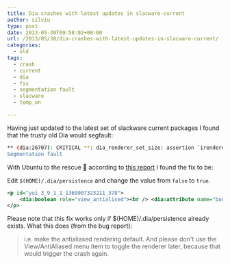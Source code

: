 ```yaml
---
title: Dia crashes with latest updates in slacware-current
author: silviu
type: post
date: 2013-05-30T09:58:02+00:00
url: /2013/05/30/dia-crashes-with-latest-updates-in-slacware-current/
categories:
  - old
tags:
  - crash
  - current
  - dia
  - fix
  - segmentation fault
  - slacware
  - temp_on

---
```

Having just updated to the latest set of slackware current packages I found that the trusty old Dia would segfault:

```bash
** (dia:26707): CRITICAL **: dia_renderer_set_size: assertion `irenderer != NULL' failed
Segmentation fault
```

With Ubuntu to the rescue 🙂 according to [this report][1] I found the fix to be:

Edit `$(HOME)/.dia/persistence` and change the value from `false` to `true`.

```xml
<p id="yui_3_9_1_1_1369907323211_378">
    <dia:boolean role="view_antialised"><br /> <dia:attribute name="booleanvalue"><br /> <dia:boolean val="true"/><br /> </dia:attribute><br /> </dia:boolean>
</p>
```

Please note that this fix works only if $(HOME)/.dia/persistence already exists. What this does (from the bug report):

> i.e. make the antialiased rendering default. And please don't use the
> View/AntiAliased menu item to toggle the renderer later, because that would
> trigger the crash again.

 [1]: https://bugs.launchpad.net/ubuntu/+source/dia/+bug/1102960